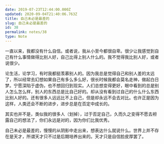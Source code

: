```yaml
---
date: 2019-07-23T12:44:00.000Z
updated: 2020-09-04T21:40:06.763Z
title: 自己未必是最差的
slug: 自己未必是最差的
id: 38
permalink: notes/38
type: Note
---
```


一直以来，我都没有什么自信。或者说，我从小至今都很自卑。很少让我感觉到自己有什么事情做得比别人好，自己比得上别人什么的。我不觉得我比别人好，或者说很少。

论生活，论学习，有时我都挺羡慕别人的。因为我总是觉得自己和别人差的太远了，所以经常去幻想如果自己有多么多么好，很长时候我都会莫名走神，做起白日梦。宁愿深陷于虚伪，也不想回归到现实。人们总想变得更好，眼中看到的总是别人怎么怎么样，别人的东西总是比自己好的。却从没有看到过自己的什么什么东西比别人好的。还有很多人远远比不上自己，但是却永远不会去对比。也许正是因为这样，人类还会不断的进步，进步总是在否定中成长的。

其实也并不是，类似我的很多人（划掉），过于否定自己，久而久之变得不愿去袒露自己的想法了，你们永远是对的，因为你们比我优秀。

自己未必是最差的，慢慢的从阴影中走出来，想表达什么就说什么。世界上并不存在是天才，所谓天才只不过是后期培养出来的。天才只是自信脸皮厚罢了。